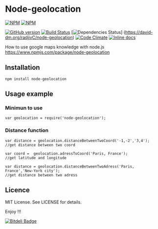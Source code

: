 Node-geolocation
====================

[![NPM](https://nodei.co/npm/node-geolocation.png?downloads=true&downloadRank=true)](https://nodei.co/npm/node-geolocation/)
[![NPM](https://nodei.co/npm-dl/node-geolocation.png?months=3&height=3)](https://nodei.co/npm/node-geolocation/)

[![GitHub version](https://badge.fury.io/gh/radjivC%2Fnode-geolocation.svg)](http://badge.fury.io/gh/radjivC%2Fnode-geolocation)  [![Build Status](https://travis-ci.org/radjivC/node-geolocation.svg?branch=master)](https://travis-ci.org/radjivC/node-geolocation) [![Dependencies Status](https://david-dm.org/radjivC/node-geolocation.svg)]  (https://david-dm.org/radjivC/node-geolocation)
[![Code Climate](https://codeclimate.com/github/radjivC/node-geolocation/badges/gpa.svg)](https://codeclimate.com/github/radjivC/node-geolocation) [![Inline docs](http://inch-ci.org/github/radjivC/node-geolocation.svg?branch=master)](http://inch-ci.org/github/radjivC/node-geolocation)

How to use google maps knowledge with node.js 
https://www.npmjs.com/package/node-geolocation

## Installation

```
npm install node-geolocation
```
## Usage example

### Minimun to use 
```
var geolocation = require('node-geolocation');
```

### Distance function

```
var distance = geolocation.distanceBetweenTwoCoord('-1,-2','3,4');
//get distance between two coord
```
```
var coord =  geolocation.adressToCoord('Paris, France');
//get latitude and longitude 
```
```
var distance = geolocation.distanceBetweenTwoAdress('Paris, France','New-York city');
//get distance between two adress 

```

## Licence

MIT License. See LICENSE for details.

Enjoy !!!


[![Bitdeli Badge](https://d2weczhvl823v0.cloudfront.net/radjivC/node-geolocation/trend.png)](https://bitdeli.com/free "Bitdeli Badge")

